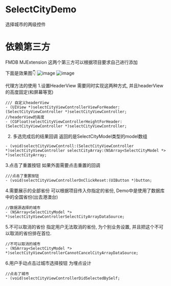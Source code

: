 # SelectCityDemo
选择城市的两级控件

# 依赖第三方
FMDB
MJExtension
这两个第三方可以根据项目要求自己进行添加

下面是效果图👇
![image](https://github.com/zhouxinv/SelectCityDemo.git)
![image](https://github.com/jxd001/POPdemo/blob/master/TestPop/Untitled3.gif?raw=true)<br />

代理方法的使用
1.设置HeaderView
需要同时实现这两种方式, 并且headerView的高度固定(和屏幕等宽)
```
/// 自定义headerView
- (UIView *)selectCityViewControllerViewForHeader:(SelectCityViewController *)selectCityViewController;
//headerView的高度
- (CGFloat)selectCityViewControllerHeightForHeader:(SelectCityViewController *)selectCityViewController;
```
2. 多选完成后的结果回调
返回的是SelectCityModel类型的model数组
```
- (void)selectCityViewControll:(SelectCityViewController *)selectCityViewController selectCityArray:(NSArray<SelectCityModel *> *)selectCityArray;
```

3.点击了重置按钮
如果外面需要点击重置的回调
```
///点击了重置按钮
- (void)selectCityViewControllerOnClickReset:(UIButton *)button;
```

4.需要展示的全部省份
可以根据项目传入你指定的省份, Demo中是使用了数据库中的全国省份(出去港澳台)
```
//数据源选择的城市
- (NSArray<SelectCityModel *> *)selectCityViewControllerSelectCityArrayDataSource;
```

5.不可以取消的省份
指定用户无法取消的省份, 为个别业务设置, 并且把这个不可以取消的省份排在首位.
```
//不可以取消的城市
- (NSArray<SelectCityModel *> *)selectCityViewControllerCannotCancelCityArrayDataSource;
```

6.用户手动点击过城市选择按钮
为埋点设计
```
//点击了城市
- (void)selectCityViewControllerDidSelectedBySelf;
```
